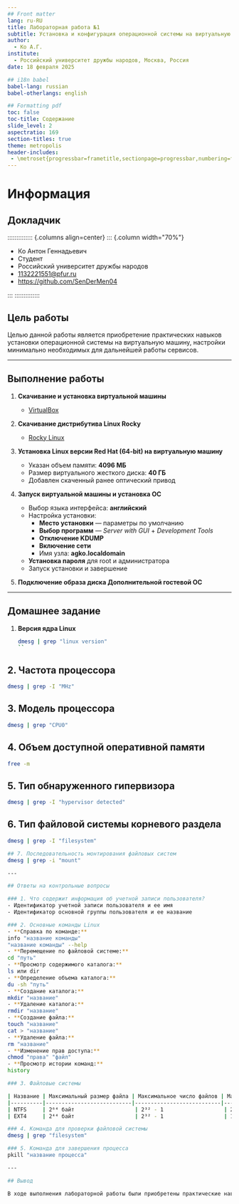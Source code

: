 ```yaml
---
## Front matter
lang: ru-RU
title: Лабораторная работа №1
subtitle: Установка и конфигурация операционной системы на виртуальную машину
author:
  - Ко А.Г.
institute:
  - Российский университет дружбы народов, Москва, Россия
date: 18 февраля 2025

## i18n babel
babel-lang: russian
babel-otherlangs: english

## Formatting pdf
toc: false
toc-title: Содержание
slide_level: 2
aspectratio: 169
section-titles: true
theme: metropolis
header-includes:
 - \metroset{progressbar=frametitle,sectionpage=progressbar,numbering=fraction}
---
```


# Информация

## Докладчик

:::::::::::::: {.columns align=center}
::: {.column width="70%"}

  * Ко Антон Геннадьевич
  * Студент
  * Российский университет дружбы народов
  * [1132221551@pfur.ru](mailto:1132221551@pfur.ru)
  * <https://github.com/SenDerMen04>

:::
::::::::::::::

## Цель работы  

Целью данной работы является приобретение практических навыков установки операционной системы на виртуальную машину, настройки минимально необходимых для дальнейшей работы сервисов.

---

## Выполнение работы  

1. **Скачивание и установка виртуальной машины**  
   - [VirtualBox](https://www.virtualbox.org/)  

2. **Скачивание дистрибутива Linux Rocky**  
   - [Rocky Linux](https://rockylinux.org/download)  

3. **Установка Linux версии Red Hat (64-bit) на виртуальную машину**  
   - Указан объем памяти: **4096 МБ**  
   - Размер виртуального жесткого диска: **40 ГБ**  
   - Добавлен скаченный ранее оптический привод  

4. **Запуск виртуальной машины и установка ОС**  
   - Выбор языка интерфейса: **английский**  
   - Настройка установки:  
     - **Место установки** — параметры по умолчанию  
     - **Выбор программ** — *Server with GUI* + *Development Tools*  
     - **Отключение KDUMP**  
     - **Включение сети**  
     - Имя узла: **agko.localdomain**  
   - **Установка пароля** для root и администратора  
   - Запуск установки и завершение  

5. **Подключение образа диска Дополнительной гостевой ОС**  

---

## Домашнее задание  

1. **Версия ядра Linux**  
   ```bash
   dmesg | grep "linux version"
   ``
## 2. Частота процессора  

  ```bash
  dmesg | grep -I "MHz"
  ```
## 3. Модель процессора 
  
  ```bash 
  dmesg | grep "CPU0"  
  ```
## 4. Объем доступной оперативной памяти  
  
  ```bash
  free -m  
  ```

## 5. Тип обнаруженного гипервизора  
  ```bash
  dmesg | grep -I "hypervisor detected"  
  ```
## 6. Тип файловой системы корневого раздела  
  ```bash
  dmesg | grep -I "filesystem"  

## 7. Последовательность монтирования файловых систем  
dmesg | grep -i "mount"  

---

## Ответы на контрольные вопросы  

### 1. Что содержит информация об учетной записи пользователя?  
- Идентификатор учетной записи пользователя и ее имя  
- Идентификатор основной группы пользователя и ее название  

### 2. Основные команды Linux  
- **Справка по команде:**  
  info "название команды"  
  "название команды" --help  
- **Перемещение по файловой системе:**  
  cd "путь"  
- **Просмотр содержимого каталога:**  
  ls или dir  
- **Определение объема каталога:**  
  du -sh "путь"  
- **Создание каталога:**  
  mkdir "название"  
- **Удаление каталога:**  
  rmdir "название"  
- **Создание файла:**  
  touch "название"  
  cat > "название"  
- **Удаление файла:**  
  rm "название"  
- **Изменение прав доступа:**  
  chmod "права" "файл"  
- **Просмотр истории команд:**  
  history  

### 3. Файловые системы  

| Название | Максимальный размер файла | Максимальное число файлов | Максимальный размер тома |
|----------|---------------------------|---------------------------|--------------------------|
| NTFS     | 2⁶⁴ байт                   | 2³² - 1                   | 256 ТБ                   |
| EXT4     | 2⁴⁴ байт                   | 2³² - 1                   | 1048576 ТБ                |

### 4. Команда для проверки файловой системы  
dmesg | grep "filesystem"  

### 5. Команда для завершения процесса  
pkill "название процесса"  

---

## Вывод  

В ходе выполнения лабораторной работы были приобретены практические навыки установки операционной системы на виртуальную машину и настройки минимально необходимых для дальнейшей работы сервисов.
